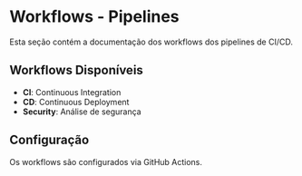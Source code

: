 # Workflows - Pipelines

Esta seção contém a documentação dos workflows dos pipelines de CI/CD.

## Workflows Disponíveis

- **CI**: Continuous Integration
- **CD**: Continuous Deployment
- **Security**: Análise de segurança

## Configuração

Os workflows são configurados via GitHub Actions.